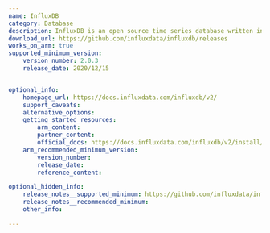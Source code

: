 ```yaml
---
name: InfluxDB
category: Database
description: InfluxDB is an open source time series database written in Rust, using Apache Arrow, Apache Parquet, and Apache DataFusion as its foundational building blocks.
download_url: https://github.com/influxdata/influxdb/releases
works_on_arm: true
supported_minimum_version:
    version_number: 2.0.3
    release_date: 2020/12/15


optional_info:
    homepage_url: https://docs.influxdata.com/influxdb/v2/
    support_caveats:
    alternative_options:
    getting_started_resources:
        arm_content:
        partner_content:
        official_docs: https://docs.influxdata.com/influxdb/v2/install/?t=Linux
    arm_recommended_minimum_version:
        version_number:
        release_date:
        reference_content:

optional_hidden_info:
    release_notes__supported_minimum: https://github.com/influxdata/influxdb/releases/tag/v2.0.3
    release_notes__recommended_minimum:
    other_info:

---
```

